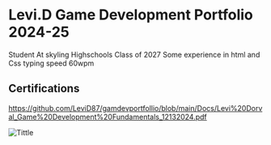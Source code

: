 # Levi.D Game Development Portfolio 2024-25
Student At skyling Highschools Class of 2027
Some experience in html and Css
typing speed 60wpm

## Certifications
https://github.com/LeviD87/gamdevportfollio/blob/main/Docs/Levi%20Dorval_Game%20Development%20Fundamentals_12132024.pdf



![Tittle]()
